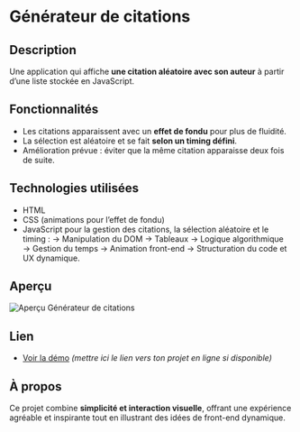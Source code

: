 # Générateur de citations

## Description
Une application qui affiche **une citation aléatoire avec son auteur** à partir d’une liste stockée en JavaScript.  

## Fonctionnalités 
- Les citations apparaissent avec un **effet de fondu** pour plus de fluidité.  
- La sélection est aléatoire et se fait **selon un timing défini**.  
- Amélioration prévue : éviter que la même citation apparaisse deux fois de suite.

## Technologies utilisées
- HTML
- CSS (animations pour l’effet de fondu)
- JavaScript pour la gestion des citations, la sélection aléatoire et le timing :
    → Manipulation du DOM
    → Tableaux
    → Logique algorithmique
    → Gestion du temps
    → Animation front-end
    → Structuration du code et UX dynamique.

## Aperçu
![Aperçu Générateur de citations](citations.png)

## Lien
- [Voir la démo](#) *(mettre ici le lien vers ton projet en ligne si disponible)*

## À propos
Ce projet combine **simplicité et interaction visuelle**, offrant une expérience agréable et inspirante tout en illustrant des idées de front-end dynamique.